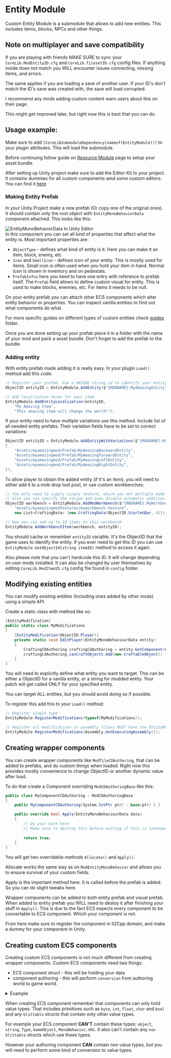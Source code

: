 # Entity Module
Custom Entity Module is a submodule that allows to add new entities. This includes items, blocks, NPCs and other things. 

## Note on multiplayer and save compatibility
If you are playing with friends MAKE SURE to sync your `CoreLib.ModEntityID.cfg` and `CoreLib.TilesetID.cfg` config files. If anything inside does not match you WILL encounter issues connecting, missing items, and errors.

The same applies if you are loading a save of another user. If your ID's don't match the ID's save was created with, the save will load corrupted.

I recommend any mods adding custom content warn users about this on their page.

This might get improved later, but right now this is best that you can do.

## Usage example:
Make sure to add `[CoreLibSubmoduleDependency(nameof(EntityModule))]` to your plugin attributes. This will load the submodule.

Before continuing follow guide on [Resource Module](../ModResources/README.md) page to setup your asset bundle.

After setting up Unity project make sure to add the Editor Kit to your project. It contains dummies for all custom components amd some custom editors. You can find it [here](../../../EditorKit/)

### Making Entity Prefab
In your Unity Project make a new prefab (Or copy one of the original ones). It should contain only the root object with `EntityMonoBehaviorData` component attached. This looks like this:

![EntityMonoBehaviorData In Unity Editor](./documentation/EntityMonoBehaviorData.png)<br>
In this component you can set all kind of properties that affect what the entity is. Most important properties are:

- `ObjectType` - defines what kind of entity is it. Here you can make it an item, block, enemy, etc
- `Icon` and `SmallIcon` - defines icon of your entity. This is mostly used for items. Small icon is often used when you hold your item in hand. Normal icon is shown in inventory and on pedestals.
- `PrefabInfos` here you need to have one entry with reference to prefab itself. The `Prefab` field allows to define custom visual for entity. This is used to make blocks, enemies, etc. For items it needs to be null.

On your entity prefab you can attach other ECS components which alter entity behavior or properties. You can inspect vanilla entities to find out what components do what.

For more specific guides on different types of custom entities check [guides](Guides/) folder.

Once you are done setting up your prefab place it in a folder with the name of your mod and pack a asset bundle. Don't forget to add the prefab to the bundle.

### Adding entity

With entity prefab made adding it is really easy. In your plugin `Load()` method add this code:
```cs
// Register your prefab. Use a UNIQUE string id to identify your entity. I recommend to include your mod name in the ID.
ObjectID entityID = EntityModule.AddEntity($"{MODNAME}:MyAmazingEntity", "Assets/myamazingmod/Prefab/MyAmazingEntity");

// Add localization terms for your item
EntityModule.AddEntityLocalization(entityID,
    "My Amazing Item",
    "This amazing item will change the world!");
```

If your entity need to have multiple variations use this method. Include list of all needed entity prefabs. Their variation fields have to be set to correct variations:
```cs
ObjectID entityID = EntityModule.AddEntityWithVariations($"{MODNAME}:MyAmazingEntity", new[]
{
    "Assets/myamazingmod/Prefab/MyAmazingBackwardEntity",
    "Assets/myamazingmod/Prefab/MyAmazingForwardEntity",
    "Assets/myamazingmod/Prefab/MyAmazingLeftEntity",
    "Assets/myamazingmod/Prefab/MyAmazingRightEntity",
});
```

To allow player to obtain the added entity (if it's an item), you will need to either add it to a mob drop loot pool, or use custom workbenches:
```cs
// You only need to supply single texture, which was set multiple mode
// Also you can specify the recipe and even disable automatic addition to root mod workbenches
ObjectID workbench = EntityModule.AddModWorkbench($"{MODNAME}:MyWorkbench",
    "Assets/myamazingmodTextures/myworkbench-texture", 
    new List<CraftingData> {new CraftingData(ObjectID.ScarletBar, 4)});

// Now you can add up to 18 items to this workbench
EntityModule.AddWorkbenchItem(workbench, entityID);
```

You should cache or remember `entityID` variable. It's the ObjectID that the game uses to identify the entity.
If you ever need to get this ID you can use `EntityModule.GetObjectId(string itemID)` method to access it again.

Also please note that you can't hardcode this ID. It will change depending on user mods installed. It can also be changed by user themselves by editing `CoreLib.ModItemID.cfg` config file found in `config` folder.

## Modifying existing entities
You can modify existing entities (Including ones added by other mods) using a simple API.

Create a static class with method like so:
```csharp
[EntityModification]
public static class MyModifications
{
    [EntityModification(ObjectID.Player)]
    private static void EditPlayer(EntityMonoBehaviourData entity)
    {
        CraftingCDAuthoring craftingCdAuthoring = entity.GetComponent<CraftingCDAuthoring>();
        craftingCdAuthoring.canCraftObjects.Add(new CraftableObject() { objectID = rootWorkbenches.First(), amount = 1 });
    }
}
```
You will need to explicitly define what entity you want to target. This can be either a ObjectID for a vanilla entity, or a string for modded entity. Your patch will get called ONLY for your specified entity.

You can target ALL entities, but you should avoid doing so if possible.

To register this add this to your `Load()` method:

```csharp
// Register single type
EntityModule.RegisterModifications(typeof(MyModifications));

// Register all modifications in assembly (Class MUST have the EntityModification attribute)
EntityModule.RegisterModifications(Assembly.GetExecutingAssembly());
```

## Creating wrapper components
You can create wrapper components like `ModTileCDAuthoring`, that can be added to prefabs, and do custom things when loaded. Right now this provides mostly convenience to change ObjectID or another dynamic value after load.

To do that create a Component overriding `ModCDAuthoringBase` like this:

```csharp
public class MyComponentCDAuthoring : ModCDAuthoringBase
{
    public MyComponentCDAuthoring(System.IntPtr ptr) : base(ptr) { }

    public override bool Apply(EntityMonoBehaviourData data)
    {
		// Do your work here
		// Make sure to destroy this before exiting if this is intended for entity prefab
		
        return true;
    }
}
```
You will get two overridable methods `Allocate()` and `Apply()`. 

Allocate works the same way as on `ModEntityMonoBehavior` and allows you to ensure survival of your custom fields.

Apply is the important method here. It is called before the prefab is added. So you can do slight tweaks here. 

Wrapper components can be added to both entity prefab and visual prefab. When added to entity prefab you WILL need to destoy it after finishing your stuff in `Apply()`. This is due to the fact ECS expects every component to be convertable to ECS component. Which your component is not.

From here make sure to register the component in Il2Cpp domain, and make a dummy for your component in Unity.

## Creating custom ECS components

Creating custom ECS components is not much different from creating wrapper components. Custom ECS components need two things: 
- ECS component struct - this will be holding your data
- component authoring - this will perform `conversion` from authoring world to game world.

<details><summary>Example</summary>

```csharp
[Il2CppImplements(typeof(IComponentData))]
public struct MyECSComponentCD
{
    public int value;
    public int3 position;
}

[Il2CppImplements(typeof(IConvertGameObjectToEntity))]
public class MyECSComponentCDAuthoring : ModCDAuthoringBase
{
    public Il2CppValueField<int> value;
    public Il2CppValueField<int3> position;

    public MyECSComponentCDAuthoring(IntPtr ptr) : base(ptr) { }
    
    public void Convert(Entity entity, EntityManager dstManager, GameObjectConversionSystem conversionSystem)
    {
        dstManager.AddModComponentData(entity, new MyECSComponentCD()
        {
            value = value,
            position = position
        });
    }
}
```

</details>

When creating ECS component remember that components can only hold value types. That includes primitives such as `byte`, `int`, `float`, `char` and `bool` and any `blittable` structs that contain only other value types.

For example your ECS component **CAN'T** contain these types: `object`, `string`, `Type`, `GameObject`, `MonoBehavior`, etc. It also can't contain any `non blittable` structs which use these types.

However your authoring component **CAN** contain non value types, but you will need to perform some kind of conversion to value types. 